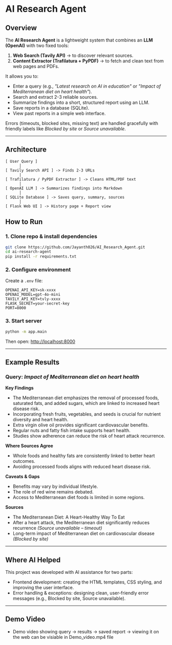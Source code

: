 # AI Research Agent

## Overview
The **AI Research Agent** is a lightweight system that combines an **LLM (OpenAI)** with two fixed tools:
1. **Web Search (Tavily API)** -> to discover relevant sources.
2. **Content Extractor (Trafilatura + PyPDF)** -> to fetch and clean text from web pages and PDFs.

It allows you to:
- Enter a query (e.g., *"Latest research on AI in education"* or *"Impact of Mediterranean diet on heart health"*).
- Search and extract 2-3 reliable sources.
- Summarize findings into a short, structured report using an LLM.
- Save reports in a database (SQLite).
- View past reports in a simple web interface.

Errors (timeouts, blocked sites, missing text) are handled gracefully with friendly labels like *Blocked by site* or *Source unavailable*.

---

## Architecture

```
[ User Query ]
      │
[ Tavily Search API ] -> Finds 2-3 URLs
      |
[ Trafilatura / PyPDF Extractor ] -> Cleans HTML/PDF text
      │
[ OpenAI LLM ] -> Summarizes findings into Markdown
      │
[ SQLite Database ] -> Saves query, summary, sources
      │
[ Flask Web UI ] -> History page + Report view
```

## How to Run

### 1. Clone repo & install dependencies
```bash
git clone https://github.com/Jayanth026/AI_Research_Agent.git
cd ai-research-agent
pip install -r requirements.txt
```

### 2. Configure environment
Create a `.env` file:
```env
OPENAI_API_KEY=sk-xxxx
OPENAI_MODEL=gpt-4o-mini
TAVILY_API_KEY=tvly-xxxx
FLASK_SECRET=your-secret-key
PORT=8000
```

### 3. Start server
```bash
python -m app.main
```
Then open: [http://localhost:8000](http://localhost:8000)

---

## Example Results

### Query: *Impact of Mediterranean diet on heart health*

**Key Findings**
- The Mediterranean diet emphasizes the removal of processed foods, saturated fats, and added sugars, which are linked to increased heart disease risk.  
- Incorporating fresh fruits, vegetables, and seeds is crucial for nutrient diversity and heart health.  
- Extra virgin olive oil provides significant cardiovascular benefits.  
- Regular nuts and fatty fish intake supports heart health.  
- Studies show adherence can reduce the risk of heart attack recurrence.  

**Where Sources Agree**
- Whole foods and healthy fats are consistently linked to better heart outcomes.  
- Avoiding processed foods aligns with reduced heart disease risk.  

**Caveats & Gaps**
- Benefits may vary by individual lifestyle.  
- The role of red wine remains debated.  
- Access to Mediterranean diet foods is limited in some regions.  

**Sources**
- The Mediterranean Diet: A Heart-Healthy Way To Eat  
- After a heart attack, the Mediterranean diet significantly reduces recurrence *(Source unavailable – timeout)*  
- Long-term impact of Mediterranean diet on cardiovascular disease *(Blocked by site)*  

---

## Where AI Helped
This project was developed with AI assistance for two parts:
- Frontend development: creating the HTML templates, CSS styling, and improving the user interface.
- Error handling & exceptions: designing clean, user-friendly error messages (e.g., Blocked by site, Source unavailable).

---

## Demo Video
- Demo video showing query -> results -> saved report -> viewing it on the web can be visiable in Demo_video.mp4 file

